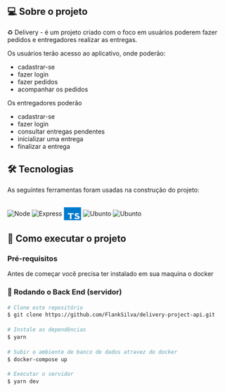 ## 💻 Sobre o projeto

♻️ Delivery - é um projeto criado com o foco em usuários poderem fazer pedidos e entregadores realizar as entregas.

Os usuários terão acesso ao aplicativo, onde poderão:
  - cadastrar-se
  - fazer login
  - fazer pedidos
  - acompanhar os pedidos

Os entregadores poderão
  - cadastrar-se
  - fazer login
  - consultar entregas pendentes
  - inicializar uma entrega
  - finalizar a entrega

## 🛠 Tecnologias

As seguintes ferramentas foram usadas na construção do projeto:

<div style="display: inline_block"><br>
  <img align="center" alt="Node" height="30" width="40" src="https://cdn.jsdelivr.net/gh/devicons/devicon/icons/nodejs/nodejs-original.svg">
  <img align="center" alt="Express" height="30" width="40" src="https://cdn.jsdelivr.net/gh/devicons/devicon/icons/express/express-original.svg">
  <img align="center" alt="Ts" height="30" width="40" src="https://raw.githubusercontent.com/devicons/devicon/master/icons/typescript/typescript-plain.svg">
  <img align="center" alt="Ubunto" height="30" width="40" src="https://cdn.jsdelivr.net/gh/devicons/devicon/icons/docker/docker-original.svg">
  <img align="center" alt="Ubunto" height="30" width="40" src="https://cdn.jsdelivr.net/gh/devicons/devicon/icons/postgresql/postgresql-original.svg">
</div>


## 🚀 Como executar o projeto

### Pré-requisitos
Antes de começar você precisa ter instalado em sua maquina o docker

### 🎲 Rodando o Back End (servidor)

```bash
# Clone este repositório
$ git clone https://github.com/FlankSilva/delivery-project-api.git

# Instale as dependências
$ yarn

# Subir o ambiente de banco de dados atravez do docker
$ docker-compose up

# Executar o servidor
$ yarn dev
```